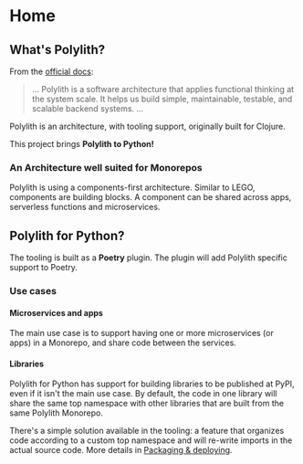 # Home


## What's Polylith?
From the [official docs](https://polylith.gitbook.io/polylith/):

>... Polylith is a software architecture that applies functional thinking at the system scale. It helps us build simple, maintainable, testable, and scalable backend systems. ...

Polylith is an architecture, with tooling support, originally built for Clojure.

This project brings __Polylith to Python!__

### An Architecture well suited for Monorepos
Polylith is using a components-first architecture. Similar to LEGO, components are building blocks.
A component can be shared across apps, serverless functions and microservices.

## Polylith for Python?
The tooling is built as a __Poetry__ plugin. The plugin will add Polylith specific support to Poetry.

### Use cases

#### Microservices and apps
The main use case is to support having one or more microservices (or apps) in a Monorepo, and share code between the services.

#### Libraries
Polylith for Python has support for building libraries to be published at PyPI, even if it isn't the main use case.
By default, the code in one library will share the same top namespace with other libraries that are
built from the same Polylith Monorepo.

There's a simple solution available in the tooling: a feature that organizes code according to
a custom top namespace and will re-write imports in the actual source code.
More details in [Packaging & deploying](deployment.md).
